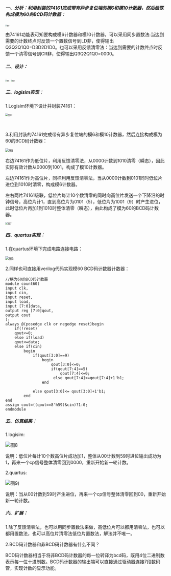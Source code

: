 ##### 一、分析：利用封装的74161完成带有异步复位端的模6和模10计数器，然后级联构成模为60的BCD码计数器：

<img src="image/图4.jpg" alt="图4" style="zoom: 33%;" />

​	由74161功能表可知要构成模6计数器和模10计数器，可以采用同步置数法:当达到需要的计数终点时反馈一个置数信号到LD非，使得输出Q3Q2Q1Q0=D3D2D1D0。也可以采用反馈清零法：当达到需要的计数终点时反馈一个清零信号到CR非，使得输出Q3Q2Q1Q0=0000。

##### 二、设计：

<img src="image/图5.jpg" alt="图5" style="zoom: 33%;" />

<img src="image/图6.jpg" alt="图6" style="zoom:33%;" />

##### 三、logisim实现：

1.Logisim环境下设计并封装74161：

<img src="image/图0.png" alt="图0" style="zoom: 50%;" />



​	

3.利用封装的74161完成带有异步复位端的模6和模10计数器，然后连接构成模为60的BCD码计数器：

<img src="image/图1.png" alt="图1" style="zoom: 67%;" />

​	右边74161作为低位片，利用反馈清零法，从0000计数到1010清零（瞬态），因此实际有效计数从0000到1001，构成了模10计数器。

​	左边74161作为高位片，同样利用反馈清零法，当从0000计数到0101同时低位片进位到1010时清零，构成模6计数器。

​	左右两片74161级联，低位片每计10个数清零的同时向高位片发送一个下降沿的时钟信号，高位片计1，直到高位片为0101（5），低位片为1001（9）时产生进位，此时低位片再加1到1010时整体清零（瞬态），由此构成了模为60的BCD码计数器。

<img src="image/图7.jpg" alt="图7" style="zoom: 50%;" />



##### 四、quartus实现：

1.在quartus环境下完成电路连接电路：

<img src="image/图3.png" alt="图3" style="zoom: 67%;" />

2.同样也可直接用verilog代码实现模60 BCD码计数器计数器：

```
//模为60的BCD码计数器
module count60(
input clk,
input cin,
input reset,
input load,
input [7:0]data,
output reg [7:0]qout,
output cout
);
always @(posedge clk or negedge reset)begin
    if(!reset)
    qout<=0;
    else if(load)
    qout<=data;
    else if(cin)
        begin
            if(qout[3:0]==9)
                begin
                    qout[3:0]<=0;
                    if(qout[7:4]==5)
                        qout[7:4]<=0;
                     else qout[7:4]<=qout[7:4]+1'b1;   
                end
                
            else qout[3:0]<= qout[3:0]+1'b1;
        end
end
assign cout=((qout==8'h59)&cin)?1:0;
endmodule

```

##### 五、仿真结果：

1.logisim:

![图8](image/图8.png)

说明：低位片每计10个数高位片成功加1，整体从00计数到59时进位输出成功为1，再来一个cp信号整体清零回到0000，重新开始新一轮计数。

2.quartus:

![图9](image/图9.png))

​                                  说明：当从00计数到59时产生进位，再来一个cp信号整体清零回到00，重新开始新一轮计数。

##### 六、扩展：

1.除了反馈清零法，也可以用同步置数法来做，高低位片可以都用清零法，也可以都用置数法，也可以高位片清零法低位片置数法，解法并不唯一。

2.BCD码计数器和非BCD码计数器有什么不同？

BCD码计数器相当于将非BCD码计数器的每一位转译为bcd码，既用4位二进制数表示每一位十进制数。BCD码计数器的输出端可以直接通过驱动器连接7段数码管，实现计数的显示功能。
